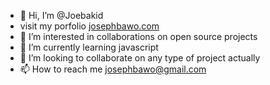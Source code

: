 - 👋 Hi, I’m @Joebakid
- visit my porfolio  [josephbawo.com](https://www.josephbawo.com/)
- 👀 I’m interested in collaborations on open source projects 
- 🌱 I’m currently learning javascript
- 💞️ I’m looking to collaborate on any type of project actually
- 📫 How to reach me josephbawo@gmail.com

<!---
Joebakid/Joebakid is a ✨ special ✨ repository because its `README.md` (this file) appears on your GitHub profile.
You can click the Preview link to take a look at your changes.
--->
